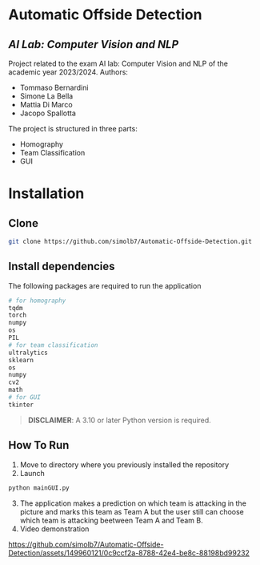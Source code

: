 # Automatic Offside Detection
## _AI Lab: Computer Vision and NLP_


Project related to the exam AI lab: Computer Vision and NLP of the academic year 2023/2024. Authors:

- Tommaso Bernardini
- Simone La Bella
- Mattia Di Marco
- Jacopo Spallotta


The project is structured in three parts:
- Homography
- Team Classification
- GUI

# Installation

## Clone
```sh
git clone https://github.com/simolb7/Automatic-Offside-Detection.git
```

## Install dependencies
The following packages are required to run the application
```sh
# for homography
tqdm
torch
numpy
os
PIL
# for team classification
ultralytics
sklearn
os
numpy
cv2
math
# for GUI
tkinter
```

> **DISCLAIMER**: A 3.10 or later Python version is required.

## How To Run
1. Move to directory where you previously installed the repository
2. Launch 
```sh
python mainGUI.py
```
3. The application makes a prediction on which team is attacking in the picture and marks this team as Team A but the user still can choose which team is attacking beetween Team A and Team B.
4. Video demonstration
   

https://github.com/simolb7/Automatic-Offside-Detection/assets/149960121/0c9ccf2a-8788-42e4-be8c-88198bd99232




